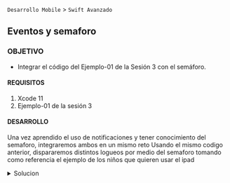  
`Desarrollo Mobile` > `Swift Avanzado`

## Eventos y semaforo

### OBJETIVO 

- Integrar el código del Ejemplo-01 de la Sesión 3 con el semáforo.

#### REQUISITOS 

1. Xcode 11
2. Ejemplo-01 de la sesión 3

#### DESARROLLO

Una vez aprendido el uso de notificaciones y tener conocimiento del semaforo, integraremos ambos en un mismo reto
Usando el mismo codigo anterior, dispararemos distintos logueos por medio del semaforo tomando como referencia el ejemplo de los niños que quieren usar el ipad


<details>
	<summary>Solucion</summary>
	<p> La solución es simple, a nuestro Ejemplo 1 de la sesión 3 aprovecharemos lo ya construido invocando con el semaforo con distintos datos para el logueo</p>
	
	<p> Aqui elcodigo nuevo </p>
	 let login = LoginManager()
var loginData: [String: Any] = [:]


let semaphore = DispatchSemaphore(value: 1)

DispatchQueue.global().async {
   print("espera 1")
   semaphore.wait()
   print("termino la espera 1")
loginData = ["userID": 54, "userName": "Ivan"]
    login.loginWith(loginData)
    sleep(1)
   semaphore.signal()
   print("termina de jugar 1")
}
DispatchQueue.global().async {
   print("espera 2")
   semaphore.wait()
loginData = ["userID": 22, "userName": "Alex"]
    login.loginWith(loginData)
    print("termino la espera 2")
    sleep(1)
   semaphore.signal()
    print("termina de jugar 2")
}
DispatchQueue.global().async {
    print("espera 3")
   semaphore.wait()
    loginData = ["userID": 67, "userName": "Alejandro"]
        login.loginWith(loginData)
    print("termino la espera 3")
   sleep(1)
   semaphore.signal()
    print("termina de jugar 3")
}
	
	
</details> 
